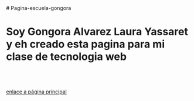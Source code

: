 <html>
# Pagina-escuela-gongora
 
<body>

<h1>
Soy Gongora Alvarez Laura Yassaret y eh creado esta pagina para mi clase de tecnologia web 

</H1>

<br><br><br>
<a href="principal.html" target="blank"> enlace a página principal </a>


<br><br><br>


</body>

</html>
